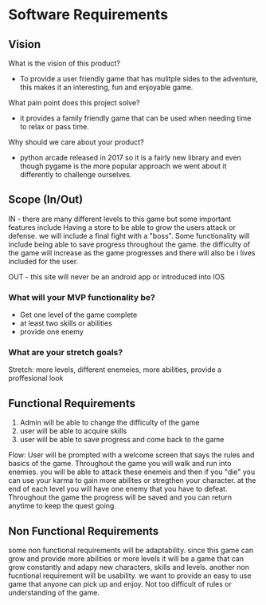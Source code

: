 # Software Requirements

## Vision

What is the vision of this product?
- To provide a user friendly game that has mulitple sides to the adventure, this makes it an interesting, fun and enjoyable game.

What pain point does this project solve?
- it provides a family friendly game that can be used when needing time to relax or pass time.

Why should we care about your product?
- python arcade released in 2017 so it is a fairly new library and even though pygame is the more popular approach we went about it differently to challenge ourselves.

## Scope (In/Out)
IN - there are many different levels to this game but some important features include Having a store to be able to grow the users attack or defense. we will include a final fight with a "boss". Some functionality will include being able to save progress throughout the game. the difficulty of the game will increase as the game progresses and there will also be i lives included for the user.

OUT - this site will never be an android app or introduced into IOS

### What will your MVP functionality be?
- Get one level of the game complete 
- at least two skills or abilities
- provide one enemy

### What are your stretch goals?

Stretch: more levels, different enemeies, more abilities, provide a proffesional look

## Functional Requirements
1. Admin will be able to change the difficulty of the game
2. user will be able to acquire skills
3. user will be able to save progress and come back to the game

Flow:
  User will be prompted with a welcome screen that says the rules and basics of the game. Throughout the game you will walk and run into enemies. you will be able to attack these enemeis and then if you "die" you can use your karma to gain more abilites or stregthen your character. at the end of each level you will have one enemy that you have to defeat. Throughout the game the progress will be saved and you can return anytime to keep the quest going.

## Non Functional Requirements
some non functional requirements will be adaptability. since this game can grow and provide more abilities or more levels it will be a game that can grow constantly and adapy new characters, skills and levels.
another non fucntional requirement will be usability. we want to provide an easy to use game that anyone can pick up and enjoy. Not too difficult of rules or understanding of the game.
